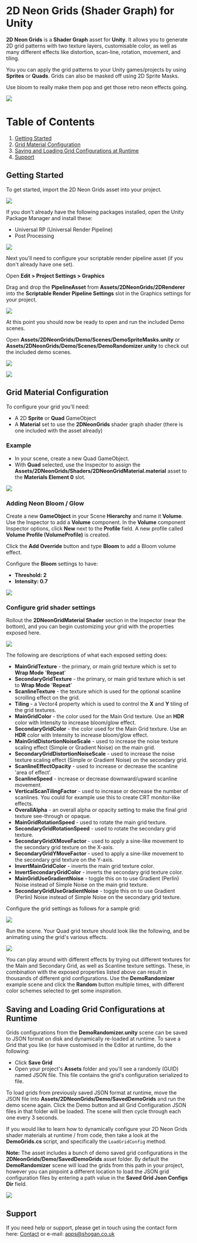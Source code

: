 # 2D Neon Grids (Shader Graph) for Unity

**2D Neon Grids** is a **Shader Graph** asset for **Unity**. It allows you to generate 2D grid patterns with two texture layers, customisable color, as well as many different effects like distortion, scan-line, rotation, movement, and tiling.

You you can apply the grid patterns to your Unity games/projects by using **Sprites** or **Quads**. Grids can also be masked off using 2D Sprite Masks.

Use bloom to really make them pop and get those retro neon effects going.

![](images/2d-neon-grids-intro.png)

# Table of Contents
1. [Getting Started](#toc1)
2. [Grid Material Configuration](#toc2)
3. [Saving and Loading Grid Configurations at Runtime](#toc3)
4. [Support](#toc4)

## Getting Started <a name="toc1"></a>

To get started, import the 2D Neon Grids asset into your project.

![](images/2d-neon-grids-import.png)

If you don't already have the following packages installed, open the Unity Package Manager and install these:

* Universal RP (Universal Render Pipeline)
* Post Processing


![](images/2d-neon-grids-install-package-dependencies.png)

Next you'll need to configure your scriptable render pipeline asset (if you don't already have one set).

Open **Edit > Project Settings > Graphics**

Drag and drop the **PipelineAsset** from **Assets/2DNeonGrids/2DRenderer** into the **Scriptable Render Pipeline Settings** slot in the Graphics settings for your project.

![](images/2d-neon-grids-set-scriptable-render-pipeline-asset.png)

At this point you should now be ready to open and run the included Demo scenes.

Open **Assets/2DNeonGrids/Demo/Scenes/DemoSpriteMasks.unity** or **Assets/2DNeonGrids/Demo/Scenes/DemoRandomizer.unity** to check out the included demo scenes.

![](images/2d-neon-grids-example1.png)

![](images/2d-neon-grids-example2.png)

## Grid Material Configuration <a name="toc2"></a>

To configure your grid you'll need:

* A 2D **Sprite** or **Quad** GameObject
* A **Material** set to use the **2DNeonGrids** shader graph shader (there is one included with the asset already)

### Example

* In your scene, create a new Quad GameObject.
* With **Quad** selected, use the Inspector to assign the **Assets/2DNeonGrids/Shaders/2DNeonGridMaterial.material** asset to the **Materials Element 0** slot.

![](images/2d-neon-gameobject-setup1.png)

### Adding Neon Bloom / Glow

Create a new **GameObject** in your Scene **Hierarchy** and name it **Volume**. Use the Inspector to add a **Volume** component. In the **Volume** component Inspector options, click **New** next to the **Profile** field. A new profile called **Volume Profile (VolumeProfile)** is created.

Click the **Add Override** button and type **Bloom** to add a Bloom volume effect.

Configure the **Bloom** settings to have:

* **Threshold: 2**
* **Intensity: 0.7** 

![](images/2d-neon-volume-bloom.png)

### Configure grid shader settings

Rollout the **2DNeonGridMaterial Shader** section in the Inspector (near the bottom), and you can begin customizing your grid with the properties exposed here.

![](images/2d-neon-shader-settings.png)

The following are descriptions of what each exposed setting does:

* **MainGridTexture** - the primary, or main grid texture which is set to **Wrap Mode** '**Repeat**'
* **SecondaryGridTexture** - the primary, or main grid texture which is set to **Wrap Mode** '**Repeat**'
* **ScanlineTexture** - the texture which is used for the optional scanline scrolling effect on the grid.
* **Tiling** - a Vector4 property which is used to control the **X** and **Y** tiling of the grid textures.
* **MainGridColor** - the color used for the Main Grid texture. Use an **HDR** color with Intensity to increase bloom/glow effect.
* **SecondaryGridColor** - the color used for the Main Grid texture. Use an **HDR** color with Intensity to increase bloom/glow effect.
* **MainGridDistortionNoiseScale** - used to increase the noise texture scaling effect (Simple or Gradient Noise) on the main grid.
* **SecondaryGridDistortionNoiseScale** - used to increase the noise texture scaling effect (Simple or Gradient Noise) on the secondary grid.
* **ScanlineEffectOpacity** - used to increase or decrease the scanline 'area of effect'.
* **ScanlineSpeed** - increase or decrease downward/upward scanline movement.
* **VerticalScanTilingFactor** - used to increase or decrease the number of scanlines. You could for example use this to create CRT monitor-like effects.
* **OverallAlpha** - an overall alpha or opacity setting to make the final grid texture see-through or opaque.
* **MainGridRotationSpeed** - used to rotate the main grid texture.
* **SecondaryGridRotationSpeed** - used to rotate the secondary grid texture.
* **SecondaryGridXMoveFactor** - used to apply a sine-like movement to the secondary grid texture on the X-axis.
* **SecondaryGridYMoveFactor** - used to apply a sine-like movement to the secondary grid texture on the Y-axis.
* **InvertMainGridColor** - inverts the main grid texture color.
* **InvertSecondaryGridColor** - inverts the secondary grid texture color.
* **MainGridUseGradientNoise** - toggle this on to use Gradient (Perlin) Noise instead of Simple Noise on the main grid texture.
* **SecondaryGridUseGradientNoise** - toggle this on to use Gradient (Perlin) Noise instead of Simple Noise on the secondary grid texture.

Configure the grid settings as follows for a sample grid:

![](images/2d-neon-grids-sample-config.png)

Run the scene. Your Quad grid texture should look like the following, and be animating using the grid's various effects. 

![](images/2d-neon-grids-finished.png)

You can play around with different effects by trying out different textures for the Main and Secondary Grid, as well as Scanline texture settings. These, in combination with the exposed properties listed above can result in thousands of different grid configurations. Use the **DemoRandomizer** example scene and click the **Random** button multiple times, with different color schemes selected to get some inspiration.

## Saving and Loading Grid Configurations at Runtime <a name="toc3"></a>

Grids configurations from the **DemoRandomizer.unity** scene can be saved to JSON format on disk and dynamically re-loaded at runtime. To save a Grid that you like (or have customised in the Editor at runtime, do the following:

* Click **Save Grid**
* Open your project's **Assets** folder and you'll see a randomly (GUID) named JSON file. This file contains the grid's configuration serialized to file.

To load grids from previously saved JSON format at runtime, move the JSON file into **Assets/2DNeonGrids/Demo/SavedDemoGrids** and run the demo scene again. Click the Demo button and all Grid Configuration JSON files in that folder will be loaded. The scene will then cycle through each one every 3 seconds.

If you would like to learn how to dynamically configure your 2D Neon Grids shader materials at runtime / from code, then take a look at the **DemoGrids.cs** script, and specifically the `LoadGridConfig` method.

**Note:** The asset includes a bunch of demo saved grid configurations in the **2DNeonGrids/Demo/SavedDemoGrids** asset folder. By default the **DemoRandomizer** scene will load the grids from this path in your project, however you can pinpoint a different location to load the JSON grid configuration files by entering a path value in the **Saved Grid Json Configs Dir** field.

![](images/2d-neon-custom-grid-config-load-path.png)

## Support <a name="toc4"></a>

If you need help or support, please get in touch using the contact form here: [Contact](https://hobbyistcoder.com/contact/) or e-mail: apps@shogan.co.uk